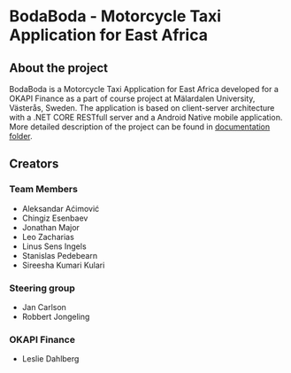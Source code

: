 # BodaBoda - Motorcycle Taxi Application for East Africa
## About the project
BodaBoda is a Motorcycle Taxi Application for East Africa developed for a OKAPI Finance as a part of course project at Mälardalen University, Västerås, Sweden.
The application is based on client-server architecture with a .NET CORE RESTfull server and a Android Native mobile application.
More detailed description of the project can be found in [documentation folder](../Documentation/).
## Creators
### Team Members
- Aleksandar Aćimović
- Chingiz Esenbaev
- Jonathan Major
- Leo Zacharias 
- Linus Sens Ingels
- Stanislas Pedebearn
- Sireesha Kumari Kulari
### Steering group
- Jan Carlson
- Robbert Jongeling
### OKAPI Finance
- Leslie Dahlberg

